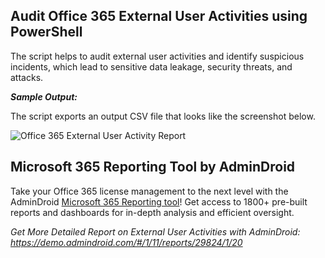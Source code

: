 ## Audit Office 365 External User Activities using PowerShell
The script helps to audit external user activities and identify suspicious incidents, which lead to sensitive data leakage, security threats, and attacks.

***Sample Output:***

The script exports an output CSV file that looks like the screenshot below.

![Office 365 External User Activity Report](https://o365reports.com/wp-content/uploads/2022/02/Audit-external-user-activity-report-Office-365-1.png?v=1705576601)

## Microsoft 365 Reporting Tool by AdminDroid

Take your Office 365 license management to the next level with the AdminDroid [Microsoft 365 Reporting tool](https://admindroid.com/?src=GitHub)! Get access to 1800+ pre-built reports and dashboards for in-depth analysis and efficient oversight.

*Get More Detailed Report on External User Activities with AdminDroid: <https://demo.admindroid.com/#/1/11/reports/29824/1/20>*


